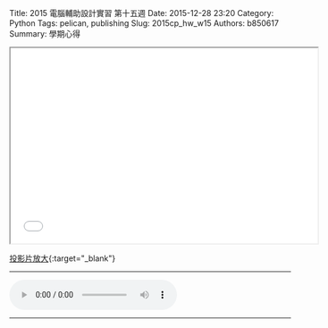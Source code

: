 Title: 2015 電腦輔助設計實習 第十五週
Date: 2015-12-28 23:20
Category: Python
Tags: pelican, publishing
Slug: 2015cp_hw_w15
Authors: b850617
Summary: 學期心得
<br>
<iframe src="40323250_cp_w15.html" width="550" height="350"></iframe>

[投影片放大](40323250_cp_w15.html){:target="_blank"}
<br>
<hr>
<html>
<head>
<title>Selena Gomez - My Dilemma</title>
</head>
<body>
    <audio controls pause loop>
        <source src="https://copy.com/l1w6g8bPP9amsegM">
    </audio>
</body>
</html>
<hr>
<br>




